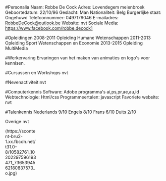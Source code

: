 #Personalia
    Naam:               Robbe De Cock 
    Adres:              Lovendegem meienbroek
    Geboortedatum:      22/10/96
    Geslacht:           Man
    Nationaliteit:      Belg
    Burgerlijke staat:  Ongehuwd
    Telefoonnummer:     0497179046
    E-mailadres:        RobbeDeCock@outlook.be
    Website:            nvt
    Sociale Media:      <a>https://www.facebook.com/robbe.decock1</a>

#Opleidingen
    2008-2011 Opleiding Humane Wetenschappen
    2011-2013 Opleiding Sport Wetenschappen en Economie
    2013-2015 Opleiding MultiMedia
    
#Werkervaring
    Ervaringen van het maken van animaties en logo's voor kennisen.
    
#Cursussen en Workshops
    nvt
    
#Nevenactiviteit
    nvt
    
#Computerkennis
    Software:           Adobe programma's ai,ps,pr,ae,au,id
    Webtechnologie:     Html/css
    Programmeertalen:   javascript
    Favoriete website:  nvt
    
#Talenkennis
            Nederlands 9/10
            Engels     8/10
            Frans      6/10
            Duits      2/10
            
Overige
    nvt
<div class="foto" style="width:100px; height:100px;">(https://scontent-bru2-1.xx.fbcdn.net/t31.0-8/10582761_10202297596193471_7365394562180837573_o.jpg)</div> 
